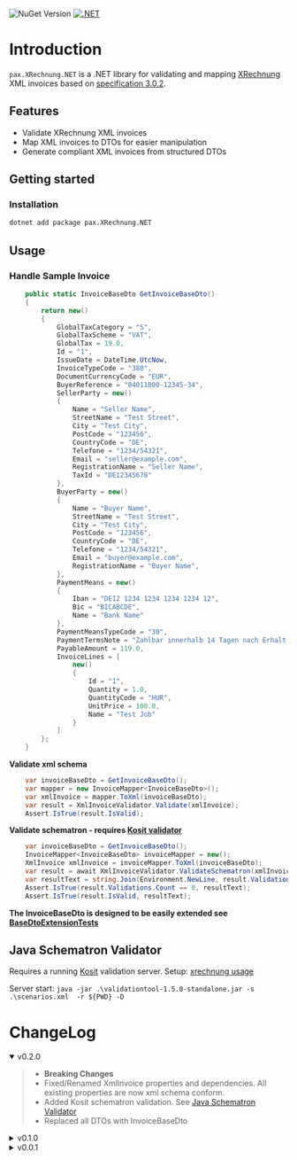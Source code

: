 ![NuGet Version](https://img.shields.io/nuget/v/pax.XRechnung.NET)
[![.NET](https://github.com/ipax77/pax.XRechnung.NET/actions/workflows/dotnet.yml/badge.svg)](https://github.com/ipax77/pax.XRechnung.NET/actions/workflows/dotnet.yml)

# Introduction

`pax.XRechnung.NET` is a .NET library for validating and mapping [XRechnung](https://xeinkauf.de/xrechnung/) XML invoices based on [specification 3.0.2](https://xeinkauf.de/app/uploads/2024/07/302-XRechnung-2024-06-20.pdf).

## Features
- Validate XRechnung XML invoices
- Map XML invoices to DTOs for easier manipulation
- Generate compliant XML invoices from structured DTOs

## Getting started

### Installation

```bash
dotnet add package pax.XRechnung.NET
```

## Usage

### Handle Sample Invoice
```csharp
    public static InvoiceBaseDto GetInvoiceBaseDto()
    {
        return new()
        {
            GlobalTaxCategory = "S",
            GlobalTaxScheme = "VAT",
            GlobalTax = 19.0,
            Id = "1",
            IssueDate = DateTime.UtcNow,
            InvoiceTypeCode = "380",
            DocumentCurrencyCode = "EUR",
            BuyerReference = "04011000-12345-34",
            SellerParty = new()
            {
                Name = "Seller Name",
                StreetName = "Test Street",
                City = "Test City",
                PostCode = "123456",
                CountryCode = "DE",
                Telefone = "1234/54321",
                Email = "seller@example.com",
                RegistrationName = "Seller Name",
                TaxId = "DE12345678"
            },
            BuyerParty = new()
            {
                Name = "Buyer Name",
                StreetName = "Test Street",
                City = "Test City",
                PostCode = "123456",
                CountryCode = "DE",
                Telefone = "1234/54321",
                Email = "buyer@example.com",
                RegistrationName = "Buyer Name",
            },
            PaymentMeans = new()
            {
                Iban = "DE12 1234 1234 1234 1234 12",
                Bic = "BICABCDE",
                Name = "Bank Name"
            },
            PaymentMeansTypeCode = "30",
            PaymentTermsNote = "Zahlbar innerhalb 14 Tagen nach Erhalt der Rechnung.",
            PayableAmount = 119.0,
            InvoiceLines = [
                new()
                {
                    Id = "1",
                    Quantity = 1.0,
                    QuantityCode = "HUR",
                    UnitPrice = 100.0,
                    Name = "Test Job"
                }
            ]
        };
    }
```
**Validate xml schema**
```csharp
    var invoiceBaseDto = GetInvoiceBaseDto();
    var mapper = new InvoiceMapper<InvoiceBaseDto>();
    var xmlInvoice = mapper.ToXml(invoiceBaseDto);
    var result = XmlInvoiceValidator.Validate(xmlInvoice);
    Assert.IsTrue(result.IsValid);
```
**Validate schematron - requires [Kosit validator](#java-schematron-validator)**
```csharp
    var invoiceBaseDto = GetInvoiceBaseDto();
    InvoiceMapper<InvoiceBaseDto> invoiceMapper = new();
    XmlInvoice xmlInvoice = invoiceMapper.ToXml(invoiceBaseDto);
    var result = await XmlInvoiceValidator.ValidateSchematron(xmlInvoice);
    var resultText = string.Join(Environment.NewLine, result.Validations.Select(s => $"{s.Severity}:\t{s.Message}"));
    Assert.IsTrue(result.Validations.Count == 0, resultText);
    Assert.IsTrue(result.IsValid, resultText);
```
**The InvoiceBaseDto is designed to be easily extended see [BaseDtoExtensionTests](src/pax.XRechnung.NET.tests/BaseDtoExtensionTests.cs)**

## Java Schematron Validator
Requires a running [Kosit](https://github.com/itplr-kosit/validator) validation server. Setup: [xrechnung usage](https://github.com/itplr-kosit/validator-configuration-xrechnung/blob/master/docs/usage.md)

Server start:
`java -jar .\validationtool-1.5.0-standalone.jar -s .\scenarios.xml  -r ${PWD} -D`

# ChangeLog

<details open="open"><summary>v0.2.0</summary>

>- **Breaking Changes**
>- Fixed/Renamed XmlInvoice properties and dependencies. All existing properties are now xml schema conform.
>- Added Kosit schematron validation. See [Java Schematron Validator](#java-schematron-validator)
>- Replaced all DTOs with InvoiceBaseDto

</details>

<details><summary>v0.1.0</summary>

>- **Breaking Changes**
>- Added FinancialInstitutionBranch to FinancialAccountType (XmlPaymentInstructions)
>- Seller/Buyer cleanup and reference XmlParty
>- Changed XmlAdditionalDocumentReference to XmlAdditionalDocumentReferences as list

</details>

<details><summary>v0.0.1</summary>

>- Initial release
>- Support for invoice validation and serialization
>- Partial DTO implementation

</details>


